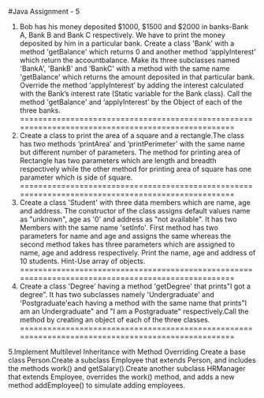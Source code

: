 #Java Assignment - 5

1.    Bob has his money deposited $1000, $1500 and $2000 in banks-Bank A, Bank B and Bank C respectively. We have to print the money deposited by him in a particular bank.
Create a class 'Bank' with a method 'getBalance' which returns 0 and another method ‘applyInterest’ which return the accountbalance. Make its three subclasses named 'BankA', 'BankB' and 'BankC' with a method with the same name 'getBalance' which returns the amount deposited in that particular bank. Override the method ‘applyInterest’ by adding the interest calculated with the Bank’s interest rate (Static variable for the Bank class). Call the method 'getBalance' and ‘applyInterest’ by the
Object of each of the three banks.
==================================================================================================
2.    Create a class to print the area of a square and a rectangle.The class has two methods ‘printArea’ and ‘printPerimeter’ with the same name but different number of parameters. The method for printing area of
Rectangle has two parameters which are length and breadth respectively while the other method for printing area of square has one parameter which is side of square.
==================================================================================================
3.    Create a class 'Student' with three data members which are name, age and address. The constructor of the class assigns default values name as "unknown", age as '0' and address as "not available". It has two
Members with the same name 'setInfo'. First method has two
parameters for name and age and assigns the same whereas the second method takes has three parameters which are assigned to name, age and address respectively. Print the name, age and address of 10 students.
Hint-Use array of objects.
==================================================================================================
4.    Create a class 'Degree' having a method 'getDegree' that prints"I got a degree". It has two subclasses namely 'Undergraduate' and
'Postgraduate'each having a method with the same name that prints"I am an Undergraduate" and "I am a Postgraduate" respectively.Call the method by creating an object of each of the three classes.
==================================================================================================

5.Implement Multilevel Inheritance with Method Overriding
    Create a base class Person.Create a subclass Employee that extends Person, and includes the methods work() and getSalary().Create another subclass HRManager that extends Employee, overrides the work() method, and adds a new method addEmployee() to simulate adding employees.
